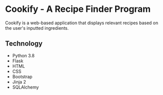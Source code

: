 # Cookify - A Recipe Finder Program

Cookify is a web-based application that displays relevant recipes based on the user's inputted ingredients. 



## Technology

* Python 3.8
* Flask
* HTML
* CSS
* Bootstrap
* Jinja 2
* SQLAlchemy
